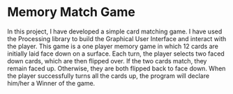 # Memory Match Game

In this project, I have developed a simple card matching game. I have used the Processing library to build the Graphical User Interface and interact with the player. This game is a one player memory game in which 12 cards are initially laid face down on a surface. Each turn, the player selects two faced down cards, which are then flipped over. If the two cards
match, they remain faced up. Otherwise, they are both flipped back to face down. When the player successfully turns all the cards up, the program will declare him/her a Winner of the game.

